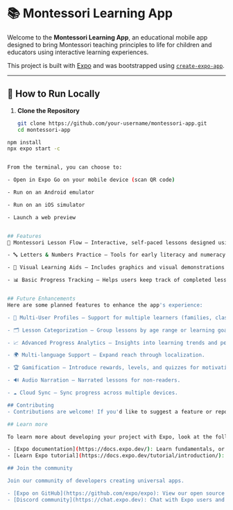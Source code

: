 # 📚 Montessori Learning App

Welcome to the **Montessori Learning App**, an educational mobile app designed to bring Montessori teaching principles to life for children and educators using interactive learning experiences.

This project is built with [Expo](https://expo.dev) and was bootstrapped using [`create-expo-app`](https://www.npmjs.com/package/create-expo-app).

---

## 🚀 How to Run Locally

1. **Clone the Repository**

   ```bash
   git clone https://github.com/your-username/montessori-app.git
   cd montessori-app
   
  ```bash
  npm install
  npx expo start -c


From the terminal, you can choose to:

- Open in Expo Go on your mobile device (scan QR code)

- Run on an Android emulator

- Run on an iOS simulator

- Launch a web preview


## Features
🧠 Montessori Lesson Flow – Interactive, self-paced lessons designed using Montessori principles.

- 🔤 Letters & Numbers Practice – Tools for early literacy and numeracy development.

- 🎨 Visual Learning Aids – Includes graphics and visual demonstrations to enhance understanding.

- 📊 Basic Progress Tracking – Helps users keep track of completed lessons.


## Future Enhancements
  Here are some planned features to enhance the app's experience:

- 👤 Multi-User Profiles – Support for multiple learners (families, classrooms).

- 🗂️ Lesson Categorization – Group lessons by age range or learning goals.

- 📈 Advanced Progress Analytics – Insights into learning trends and performance.

- 🌍 Multi-language Support – Expand reach through localization.

- 🏆 Gamification – Introduce rewards, levels, and quizzes for motivation.

- 🔊 Audio Narration – Narrated lessons for non-readers.

- ☁️ Cloud Sync – Sync progress across multiple devices.

## Contributing
- Contributions are welcome! If you'd like to suggest a feature or report a bug, feel free to open an issue or submit a pull request.

## Learn more

To learn more about developing your project with Expo, look at the following resources:

- [Expo documentation](https://docs.expo.dev/): Learn fundamentals, or go into advanced topics with our [guides](https://docs.expo.dev/guides).
- [Learn Expo tutorial](https://docs.expo.dev/tutorial/introduction/): Follow a step-by-step tutorial where you'll create a project that runs on Android, iOS, and the web.

## Join the community

Join our community of developers creating universal apps.

- [Expo on GitHub](https://github.com/expo/expo): View our open source platform and contribute.
- [Discord community](https://chat.expo.dev): Chat with Expo users and ask questions.
